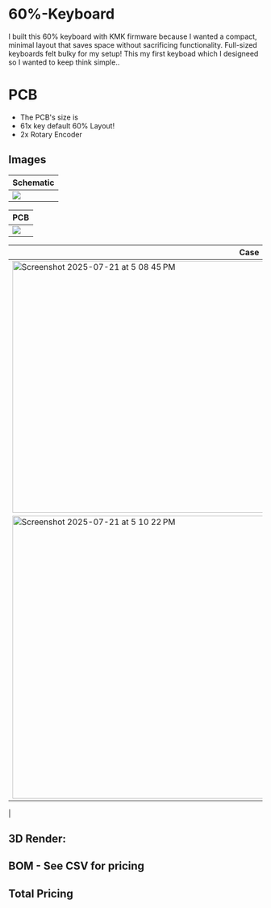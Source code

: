 # 60%-Keyboard

I built this 60% keyboard with KMK firmware because I wanted a compact, minimal layout that saves space without sacrificing functionality. Full-sized keyboards felt bulky for my setup! This my first keyboad which I designeed so I wanted to keep think simple..

# PCB
- The PCB's size is
- 61x key default 60% Layout!
- 2x Rotary Encoder

## Images


| Schematic                 |
| ------------------------- |
| ![](assets/schematic.png) |


| PCB                   |
| --------------------- |
| ![](assets/front.png) |


| Case                  |
| --------------------- |
| <img width="939" height="499" alt="Screenshot 2025-07-21 at 5 08 45 PM" src="https://github.com/user-attachments/assets/c9c08dc3-6a2f-4497-91ec-ee0285ae81d3" />|
| <img width="884" height="560" alt="Screenshot 2025-07-21 at 5 10 22 PM" src="https://github.com/user-attachments/assets/41986d2a-ee07-4fb3-a305-38cdb8490b15" />
|



## 3D Render:


## BOM - See CSV for pricing


## Total Pricing

